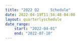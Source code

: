 ```yaml
---
title: "2022 Q2     Schedule"
date: 2022-04-19T11:54:48-04:00
layout: quarterlyschedule
date_range:
    start: "2022-04-01"
    end: "2022-07-10"
---
```


